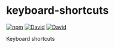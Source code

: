 # keyboard-shortcuts
[![npm](https://img.shields.io/npm/v/keyboard-shortcuts.svg?style=flat-square)](https://www.npmjs.com/package/keyboard-shortcuts)
[![David](https://img.shields.io/david/circuitsim/keyboard-shortcuts.svg?style=flat-square)](https://david-dm.org/circuitsim/keyboard-shortcuts)
[![David](https://img.shields.io/david/dev/circuitsim/keyboard-shortcuts.svg?style=flat-square)](https://david-dm.org/circuitsim/keyboard-shortcuts#info=devDependencies)

Keyboard shortcuts
